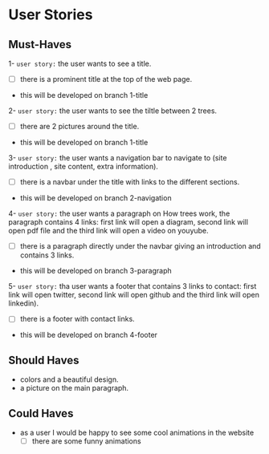 # User Stories

## Must-Haves

1- `user story:` the user wants to see a title.
- [ ] there is a prominent title at the top of the web page.
- this will be developed on branch 1-title

2- `user story:` the user wants to see the tiltle between 2 trees.
- [ ] there are 2 pictures around the title.
- this will be developed on branch 1-title

3- `user story:` the user wants a navigation bar to navigate to (site introduction
, site content, extra information).
- [ ] there is a navbar under the title with links to the different sections.
- this will be developed on branch 2-navigation

4- `user story:` the user wants a paragraph on How trees work, the paragraph
contains 4 links: first link will open a diagram, second link will open
pdf file and the third link will open a video on youyube.
- [ ]  there is a paragraph directly under the navbar giving an introduction
and contains 3 links.
- this will be developed on branch 3-paragraph

5- `user story:` tha user wants a footer that contains 3 links to contact:
first link will open twitter, second link will open github and
the third link will open linkedin).
- [ ] there is a footer with contact links.
- this will be developed on branch 4-footer

## Should Haves

- colors and a beautiful design.
- a picture on the main paragraph.

## Could Haves

- as a user I would be happy to see some cool animations in the website
  - [ ] there are some funny animations
